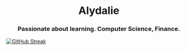 <h1 align="center"> Alydalie</h1>
<h3 align="center">Passionate about learning. Computer Science, Finance.</h3>

<a href="" target="blank"><img align="center" src="https://streak-stats.demolab.com?user=Alydalie&theme=holi-theme&hide_border=true&mode=weekly&card_width=494&type=png&hide_current_streak=true" alt="GitHub Streak" /></a>

